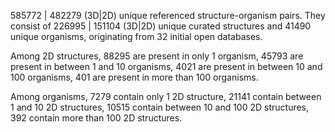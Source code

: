 585772 | 482279 (3D|2D) unique referenced structure-organism pairs. 
 They consist of 
 226995 | 151104 (3D|2D) unique curated structures and 
 41490 unique organisms,
 originating from 
 32 initial open databases. 
 
 Among 2D structures, 
 88295 are present in only 1 organism, 
 45793 are present in between 1 and 10 organisms, 
 4021 are present in between 10 and 100 organisms, 
 401 are present in more than 100 organisms. 
 
 Among organisms, 
 7279 contain only 1 2D structure, 
 21141 contain between 1 and 10 2D structures, 
 10515 contain between 10 and 100 2D structures, 
 392 contain more than 100 2D structures. 
